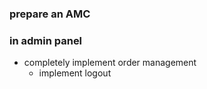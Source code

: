 ### prepare an AMC

### in admin panel
- completely implement order management
    - implement logout
